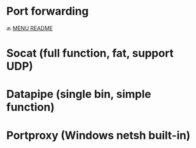 Port forwarding
===
🔙 [MENU README](./Pivot%20&%20Double%20Pivot.md)

# Socat (full function, fat, support UDP)

# Datapipe (single bin, simple function)

# Portproxy (Windows netsh built-in)

